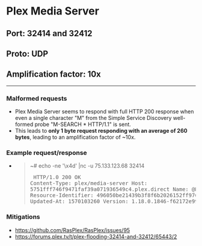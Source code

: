 # Plex Media Server

## Port: 32414 **and 32412**

## Proto: UDP

## Amplification factor: 10x

---

### Malformed requests

- Plex Media Server seems to respond with full HTTP 200 response when even a single character "M" from the Simple Service Discovery well-formed probe "M-SEARCH \* HTTP/1.1" is sent.
- This leads to **only 1 byte request responding with an average of 260 bytes**, leading to an amplification factor of ~10x.

### Example request/response

- > ~# echo -ne '\x4d' |nc -u 75.133.123.68 32414
      	<pre>
      	HTTP/1.0 200 OK
      	Content-Type: plex/media-server
      	Host: 5751fff746f9471faf39a071936549c4.plex.direct
      	Name: @Raflix
      	Port: 32400
      	Resource-Identifier: 496050be21439b3f8f6b2026152ff976433b8e18
      	Updated-At: 1570103260
      	Version: 1.18.0.1846-f62172e99
      	</pre>

### Mitigations

- https://github.com/RasPlex/RasPlex/issues/95
- https://forums.plex.tv/t/plex-flooding-32414-and-32412/65443/2
